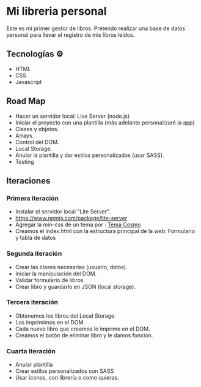 # Mi libreria personal
Este es mi primer gestor de libros. Pretendo realizar una base de datos personal para llevar el registro de mis libros leídos.

## Tecnologías ⚙️
* HTML
* CSS
* Javascript

## Road Map
* Hacer un servidor local: Live Server (node.js)
* Iniciar el proyecto con una plantilla (más adelante personalizaré la app)
* Clases y objetos.
* Arrays.
* Control del DOM.
* Local Storage.
* Anular la plantilla y dar estilos personalizados (usar SASS).
* Testing

## Iteraciones

### Primera iteración
* Instalar el servidor local "Lite Server".
* https://www.npmjs.com/package/lite-server
* Agregar la min-css de un tema por <link>: [Tema Cosmo](https://bootswatch.com/cosmo/)
* Creamos el index.html con la estructura principal de la web: Formulario y tabla de datos

### Segunda iteración
* Crear las clases necesarias (usuario, datos).
* Iniciar la manipulación del DOM.
* Validar formulario de libros.
* Crear libro y guardarlo en JSON (local storage).

### Tercera iteración
* Obtenemos los libros del Local Storage.
* Los imprimimos en el DOM.
* Cada nuevo libro que creamos lo imprime en el DOM.
* Creamos el botón de eliminar libro y le damos función.

### Cuarta iteración
* Anular plantilla
* Crear estilos personalizados con SASS
* Usar iconos, con librería o como quieras.